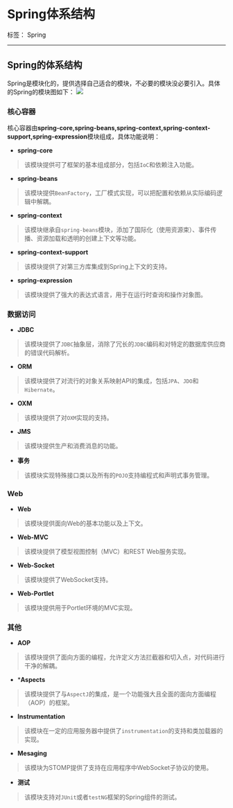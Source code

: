 # Spring体系结构

标签： Spring

---

## Spring的体系结构
Spring是模块化的，提供选择自己适合的模块，不必要的模块没必要引入。具体的Spring的模块图如下：
![](https://7n.w3cschool.cn/attachments/image/wk/wkspring/arch1.png)

### 核心容器
核心容器由**spring-core,spring-beans,spring-context,spring-context-support,spring-expression**模块组成，具体功能说明：
- **spring-core**
> 该模块提供可了框架的基本组成部分，包括`IoC`和依赖注入功能。

- **spring-beans**
> 该模块提供`BeanFactory`，工厂模式实现，可以把配置和依赖从实际编码逻辑中解耦。

- **spring-context**
> 该模块继承自`spring-beans`模块，添加了国际化（使用资源束）、事件传播、资源加载和透明的创建上下文等功能。

- **spring-context-support**
> 该模块提供了对第三方库集成到Spring上下文的支持。

- **spring-expression**
> 该模块提供了强大的表达式语言，用于在运行时查询和操作对象图。

### 数据访问
- **JDBC**
> 该模块提供了`JDBC`抽象层，消除了冗长的`JDBC`编码和对特定的数据库供应商的错误代码解析。

- **ORM**
> 该模块提供了对流行的对象关系映射API的集成，包括`JPA`、`JDO`和`Hibernate`。

- **OXM**
> 该模块提供了对`OXM`实现的支持。

- **JMS**
> 该模块提供生产和消费消息的功能。

- **事务**
> 该模块实现特殊接口类以及所有的`POJO`支持编程式和声明式事务管理。

### Web
- **Web**
> 该模块提供面向Web的基本功能以及上下文。

- **Web-MVC**
> 该模块提供了模型视图控制（MVC）和REST Web服务实现。

- **Web-Socket**
> 该模块提供了WebSocket支持。

- **Web-Portlet**
> 该模块提供用于Portlet环境的MVC实现。

### 其他
- **AOP**
> 该模块提供了面向方面的编程，允许定义方法拦截器和切入点，对代码进行干净的解耦。

- ***Aspects**
> 该模块提供了与`AspectJ`的集成，是一个功能强大且全面的面向方面编程（AOP）的框架。

- **Instrumentation**
> 该模块在一定的应用服务器中提供了`instrumentation`的支持和类加载器的实现。

- **Mesaging**
> 该模块为STOMP提供了支持在应用程序中WebSocket子协议的使用。

- **测试**
> 该模块支持对`JUnit`或者`testNG`框架的Spring组件的测试。
